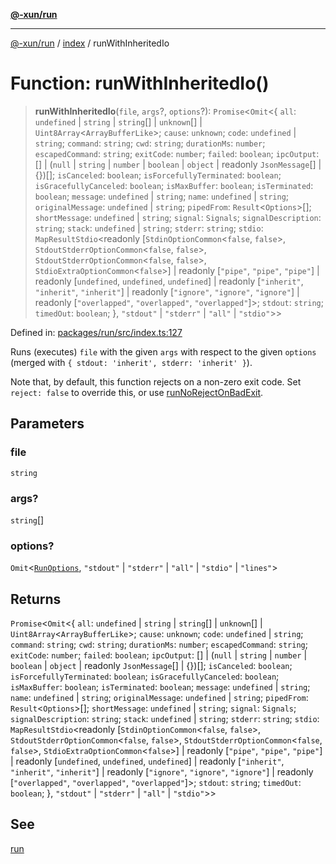 [**@-xun/run**](../../README.md)

***

[@-xun/run](../../README.md) / [index](../README.md) / runWithInheritedIo

# Function: runWithInheritedIo()

> **runWithInheritedIo**(`file`, `args`?, `options`?): `Promise`\<`Omit`\<\{ `all`: `undefined` \| `string` \| `string`[] \| `unknown`[] \| `Uint8Array`\<`ArrayBufferLike`\>; `cause`: `unknown`; `code`: `undefined` \| `string`; `command`: `string`; `cwd`: `string`; `durationMs`: `number`; `escapedCommand`: `string`; `exitCode`: `number`; `failed`: `boolean`; `ipcOutput`: \[\] \| (`null` \| `string` \| `number` \| `boolean` \| `object` \| readonly `JsonMessage`[] \| \{\})[]; `isCanceled`: `boolean`; `isForcefullyTerminated`: `boolean`; `isGracefullyCanceled`: `boolean`; `isMaxBuffer`: `boolean`; `isTerminated`: `boolean`; `message`: `undefined` \| `string`; `name`: `undefined` \| `string`; `originalMessage`: `undefined` \| `string`; `pipedFrom`: `Result`\<`Options`\>[]; `shortMessage`: `undefined` \| `string`; `signal`: `Signals`; `signalDescription`: `string`; `stack`: `undefined` \| `string`; `stderr`: `string`; `stdio`: `MapResultStdio`\<readonly \[`StdinOptionCommon`\<`false`, `false`\>, `StdoutStderrOptionCommon`\<`false`, `false`\>, `StdoutStderrOptionCommon`\<`false`, `false`\>, `StdioExtraOptionCommon`\<`false`\>\] \| readonly \[`"pipe"`, `"pipe"`, `"pipe"`\] \| readonly \[`undefined`, `undefined`, `undefined`\] \| readonly \[`"inherit"`, `"inherit"`, `"inherit"`\] \| readonly \[`"ignore"`, `"ignore"`, `"ignore"`\] \| readonly \[`"overlapped"`, `"overlapped"`, `"overlapped"`\]\>; `stdout`: `string`; `timedOut`: `boolean`; \}, `"stdout"` \| `"stderr"` \| `"all"` \| `"stdio"`\>\>

Defined in: [packages/run/src/index.ts:127](https://github.com/Xunnamius/exec-utils/blob/0eed4afa7b460d45a119056087c61813546141ce/packages/run/src/index.ts#L127)

Runs (executes) `file` with the given `args` with respect to the given
`options` (merged with `{ stdout: 'inherit', stderr: 'inherit' }`).

Note that, by default, this function rejects on a non-zero exit code.
Set `reject: false` to override this, or use [runNoRejectOnBadExit](runNoRejectOnBadExit.md).

## Parameters

### file

`string`

### args?

`string`[]

### options?

`Omit`\<[`RunOptions`](../type-aliases/RunOptions.md), `"stdout"` \| `"stderr"` \| `"all"` \| `"stdio"` \| `"lines"`\>

## Returns

`Promise`\<`Omit`\<\{ `all`: `undefined` \| `string` \| `string`[] \| `unknown`[] \| `Uint8Array`\<`ArrayBufferLike`\>; `cause`: `unknown`; `code`: `undefined` \| `string`; `command`: `string`; `cwd`: `string`; `durationMs`: `number`; `escapedCommand`: `string`; `exitCode`: `number`; `failed`: `boolean`; `ipcOutput`: \[\] \| (`null` \| `string` \| `number` \| `boolean` \| `object` \| readonly `JsonMessage`[] \| \{\})[]; `isCanceled`: `boolean`; `isForcefullyTerminated`: `boolean`; `isGracefullyCanceled`: `boolean`; `isMaxBuffer`: `boolean`; `isTerminated`: `boolean`; `message`: `undefined` \| `string`; `name`: `undefined` \| `string`; `originalMessage`: `undefined` \| `string`; `pipedFrom`: `Result`\<`Options`\>[]; `shortMessage`: `undefined` \| `string`; `signal`: `Signals`; `signalDescription`: `string`; `stack`: `undefined` \| `string`; `stderr`: `string`; `stdio`: `MapResultStdio`\<readonly \[`StdinOptionCommon`\<`false`, `false`\>, `StdoutStderrOptionCommon`\<`false`, `false`\>, `StdoutStderrOptionCommon`\<`false`, `false`\>, `StdioExtraOptionCommon`\<`false`\>\] \| readonly \[`"pipe"`, `"pipe"`, `"pipe"`\] \| readonly \[`undefined`, `undefined`, `undefined`\] \| readonly \[`"inherit"`, `"inherit"`, `"inherit"`\] \| readonly \[`"ignore"`, `"ignore"`, `"ignore"`\] \| readonly \[`"overlapped"`, `"overlapped"`, `"overlapped"`\]\>; `stdout`: `string`; `timedOut`: `boolean`; \}, `"stdout"` \| `"stderr"` \| `"all"` \| `"stdio"`\>\>

## See

[run](run.md)

